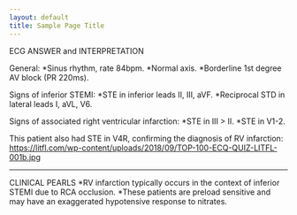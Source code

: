 ```yaml
---
layout: default
title: Sample Page Title
---
```


ECG ANSWER and INTERPRETATION

General:
*Sinus rhythm, rate 84bpm.
*Normal axis.
\*Borderline 1st degree AV block (PR 220ms).

Signs of inferior STEMI:
*STE in inferior leads II, III, aVF.
*Reciprocal STD in lateral leads I, aVL, V6.

Signs of associated right ventricular infarction:
*STE in III > II.
*STE in V1-2.

This patient also had STE in V4R, confirming the diagnosis of RV infarction:
https://litfl.com/wp-content/uploads/2018/09/TOP-100-ECQ-QUIZ-LITFL-001b.jpg

---

CLINICAL PEARLS
*RV infarction typically occurs in the context of inferior STEMI due to RCA occlusion.
*These patients are preload sensitive and may have an exaggerated hypotensive response to nitrates.
